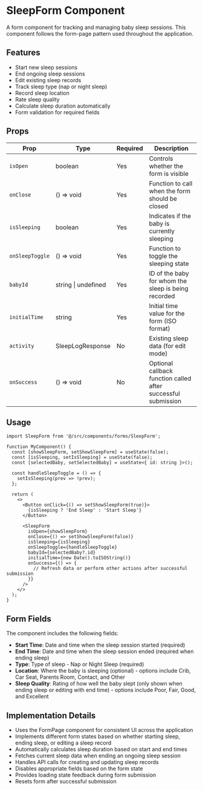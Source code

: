 # SleepForm Component

A form component for tracking and managing baby sleep sessions. This component follows the form-page pattern used throughout the application.

## Features

- Start new sleep sessions
- End ongoing sleep sessions
- Edit existing sleep records
- Track sleep type (nap or night sleep)
- Record sleep location
- Rate sleep quality
- Calculate sleep duration automatically
- Form validation for required fields

## Props

| Prop | Type | Required | Description |
|------|------|----------|-------------|
| `isOpen` | boolean | Yes | Controls whether the form is visible |
| `onClose` | () => void | Yes | Function to call when the form should be closed |
| `isSleeping` | boolean | Yes | Indicates if the baby is currently sleeping |
| `onSleepToggle` | () => void | Yes | Function to toggle the sleeping state |
| `babyId` | string \| undefined | Yes | ID of the baby for whom the sleep is being recorded |
| `initialTime` | string | Yes | Initial time value for the form (ISO format) |
| `activity` | SleepLogResponse | No | Existing sleep data (for edit mode) |
| `onSuccess` | () => void | No | Optional callback function called after successful submission |

## Usage

```tsx
import SleepForm from '@/src/components/forms/SleepForm';

function MyComponent() {
  const [showSleepForm, setShowSleepForm] = useState(false);
  const [isSleeping, setIsSleeping] = useState(false);
  const [selectedBaby, setSelectedBaby] = useState<{ id: string }>();
  
  const handleSleepToggle = () => {
    setIsSleeping(prev => !prev);
  };
  
  return (
    <>
      <Button onClick={() => setShowSleepForm(true)}>
        {isSleeping ? 'End Sleep' : 'Start Sleep'}
      </Button>
      
      <SleepForm
        isOpen={showSleepForm}
        onClose={() => setShowSleepForm(false)}
        isSleeping={isSleeping}
        onSleepToggle={handleSleepToggle}
        babyId={selectedBaby?.id}
        initialTime={new Date().toISOString()}
        onSuccess={() => {
          // Refresh data or perform other actions after successful submission
        }}
      />
    </>
  );
}
```

## Form Fields

The component includes the following fields:

- **Start Time**: Date and time when the sleep session started (required)
- **End Time**: Date and time when the sleep session ended (required when ending sleep)
- **Type**: Type of sleep - Nap or Night Sleep (required)
- **Location**: Where the baby is sleeping (optional) - options include Crib, Car Seat, Parents Room, Contact, and Other
- **Sleep Quality**: Rating of how well the baby slept (only shown when ending sleep or editing with end time) - options include Poor, Fair, Good, and Excellent

## Implementation Details

- Uses the FormPage component for consistent UI across the application
- Implements different form states based on whether starting sleep, ending sleep, or editing a sleep record
- Automatically calculates sleep duration based on start and end times
- Fetches current sleep data when ending an ongoing sleep session
- Handles API calls for creating and updating sleep records
- Disables appropriate fields based on the form state
- Provides loading state feedback during form submission
- Resets form after successful submission
